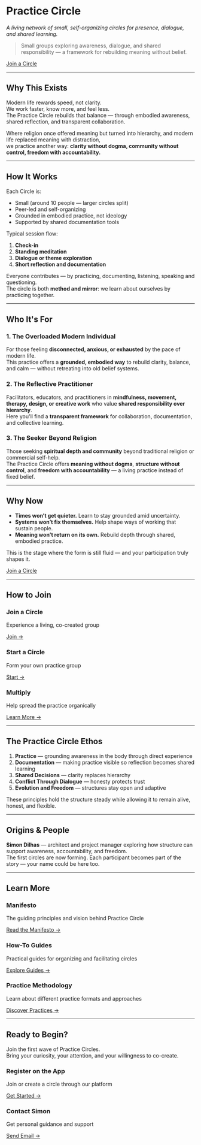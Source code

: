 # Practice Circle  
*A living network of small, self-organizing circles for presence, dialogue, and shared learning.*

> Small groups exploring awareness, dialogue, and shared responsibility — a framework for rebuilding meaning without belief.

<div class="cta-button-container">
<a href="how_to_join.md" class="cta-button">Join a Circle</a>
</div>


---

## Why This Exists

Modern life rewards speed, not clarity.  
We work faster, know more, and feel less.  
The Practice Circle rebuilds that balance — through embodied awareness, shared reflection, and transparent collaboration.

Where religion once offered meaning but turned into hierarchy, and modern life replaced meaning with distraction,  
we practice another way: **clarity without dogma, community without control, freedom with accountability.**

---

## How It Works

Each Circle is:
- Small (around 10 people — larger circles split)
- Peer-led and self-organizing  
- Grounded in embodied practice, not ideology  
- Supported by shared documentation tools  

Typical session flow:
1. **Check-in**  
2. **Standing meditation**  
3. **Dialogue or theme exploration**  
4. **Short reflection and documentation**  

Everyone contributes — by practicing, documenting, listening, speaking and questioning.  
The circle is both **method and mirror**: we learn about ourselves by practicing together.

---

## Who It's For

<div class="info-cards-container">

<div class="info-card">

### 1. The Overloaded Modern Individual

For those feeling **disconnected, anxious, or exhausted** by the pace of modern life.  
This practice offers a **grounded, embodied way** to rebuild clarity, balance, and calm — without retreating into old belief systems.

</div>

<div class="info-card">

### 2. The Reflective Practitioner

Facilitators, educators, and practitioners in **mindfulness, movement, therapy, design, or creative work** who value **shared responsibility over hierarchy**.  
Here you'll find a **transparent framework** for collaboration, documentation, and collective learning.

</div>

<div class="info-card">

### 3. The Seeker Beyond Religion

Those seeking **spiritual depth and community** beyond traditional religion or commercial self-help.  
The Practice Circle offers **meaning without dogma**, **structure without control**, and **freedom with accountability** — a living practice instead of fixed belief.

</div>

</div>

---

## Why Now

- **Times won’t get quieter.** Learn to stay grounded amid uncertainty.  
- **Systems won’t fix themselves.** Help shape ways of working that sustain people.  
- **Meaning won’t return on its own.** Rebuild depth through shared, embodied practice.  

This is the stage where the form is still fluid — and your participation truly shapes it.

[Join a Circle](how_to_join.md)

---

## How to Join

<div class="action-cards-container">

<div class="action-card primary">
<h3>Join a Circle</h3>
<p>Experience a living, co-created group</p>
<a href="how_to_join.md" class="btn">Join →</a>
</div>

<div class="action-card secondary">
<h3>Start a Circle</h3>
<p>Form your own practice group</p>
<a href="howto/organize/lifecycle/create_a_circle.md" class="btn">Start →</a>
</div>

<div class="action-card primary">
<h3>Multiply</h3>
<p>Help spread the practice organically</p>
<a href="howto/spread_the_practice.md" class="btn">Learn More →</a>
</div>

</div>

---

## The Practice Circle Ethos  

1. **Practice** — grounding awareness in the body through direct experience  
2. **Documentation** — making practice visible so reflection becomes shared learning  
3. **Shared Decisions** — clarity replaces hierarchy  
4. **Conflict Through Dialogue** — honesty protects trust  
5. **Evolution and Freedom** — structures stay open and adaptive  

These principles hold the structure steady while allowing it to remain alive, honest, and flexible.

---

## Origins & People

**Simon Dilhas** — architect and project manager exploring how structure can support awareness, accountability, and freedom.  
The first circles are now forming. Each participant becomes part of the story — your name could be here too.

---

## Learn More

<div class="info-cards-container">

<div class="info-card">
<h3>Manifesto</h3>
<p>The guiding principles and vision behind Practice Circle</p>
<a href="manifesto.md">Read the Manifesto →</a>
</div>

<div class="info-card">
<h3>How-To Guides</h3>
<p>Practical guides for organizing and facilitating circles</p>
<a href="howto/index.md">Explore Guides →</a>
</div>

<div class="info-card">
<h3>Practice Methodology</h3>
<p>Learn about different practice formats and approaches</p>
<a href="howto/practice/practice_formats.md">Discover Practices →</a>
</div>

</div>

---

## Ready to Begin?

Join the first wave of Practice Circles.  
Bring your curiosity, your attention, and your willingness to co-create.

<div class="action-cards-container">
  
  <div class="action-card primary">
    <h3>Register on the App</h3>
    <p>Join or create a circle through our platform</p>
    <a href="https://practice-circle.softr.app/sign-up" class="btn">Get Started →</a>
  </div>

  <div class="action-card secondary">
    <h3>Contact Simon</h3>
    <p>Get personal guidance and support</p>
    <a href="mailto:simon.dilhas@gmail.com" class="btn">Send Email →</a>
  </div>

</div>
